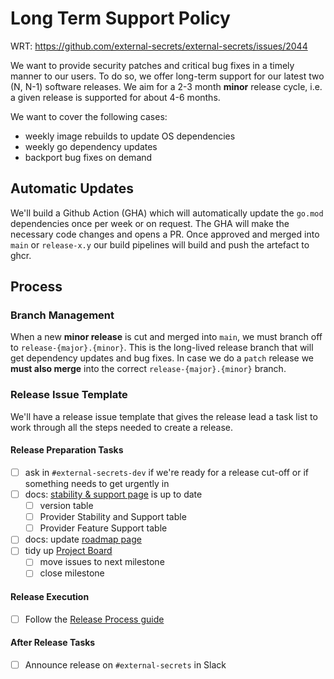 # Long Term Support Policy

WRT: https://github.com/external-secrets/external-secrets/issues/2044

We want to provide security patches and critical bug fixes in a timely manner to our users.
To do so, we offer long-term support for our latest two (N, N-1) software releases.
We aim for a 2-3 month **minor** release cycle, i.e. a given release is supported for about 4-6 months.

We want to cover the following cases:

* weekly image rebuilds to update OS dependencies
* weekly go dependency updates
* backport bug fixes on demand

## Automatic Updates

We'll build a Github Action (GHA) which will automatically update the `go.mod` dependencies once per week or on request.
The GHA will make the necessary code changes and opens a PR. Once approved and merged into `main` or `release-x.y` our build pipelines
will build and push the artefact to ghcr.

## Process

### Branch Management

When a new **minor release** is cut and merged into `main`, we must branch off to `release-{major}.{minor}`.
This is the long-lived release branch that will get dependency updates and bug fixes.
In case we do a `patch` release we **must also merge** into the correct `release-{major}.{minor}` branch.

### Release Issue Template

We'll have a release issue template that gives the release lead a task list to work through all the steps needed to create a release.

#### Release Preparation Tasks
- [ ] ask in `#external-secrets-dev` if we're ready for a release cut-off or if something needs to get urgently in
- [ ] docs: [stability & support page](https://external-secrets.io/main/introduction/stability-support/) is up to date
    - [ ] version table
    - [ ] Provider Stability and Support table
    - [ ] Provider Feature Support table
- [ ] docs: update [roadmap page](https://external-secrets.io/main/contributing/roadmap/)
- [ ] tidy up [Project Board](https://github.com/orgs/external-secrets/projects/2)
    - [ ] move issues to next milestone
    - [ ] close milestone

#### Release Execution
- [ ] Follow the [Release Process guide](https://external-secrets.io/main/contributing/release/)

#### After Release Tasks
- [ ] Announce release on `#external-secrets` in Slack
